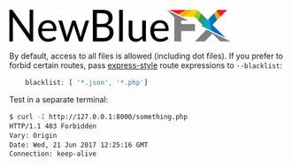 [![NewBlueFX](img/NewBlueFX_logo.png)](Home.md)

By default, access to all files is allowed (including dot files). If you prefer to forbid certain routes, pass [express-style](https://expressjs.com/en/guide/routing.html) route expressions to `--blacklist`:

```js
    blacklist: [ '*.json', '*.php']
```
<!-- 
```sh
$ ws --blacklist '*.json' '*.php'
Serving at http://mbp.local:8000, http://127.0.0.1:8000, http://192.168.0.100:8000
``` -->

Test in a separate terminal:

```sh
$ curl -I http://127.0.0.1:8000/something.php 
HTTP/1.1 403 Forbidden
Vary: Origin
Date: Wed, 21 Jun 2017 12:25:16 GMT
Connection: keep-alive
```
